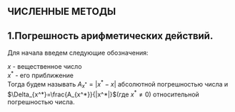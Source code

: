 ЧИСЛЕННЫЕ МЕТОДЫ
-----------------
## 1.Погрешность арифметических действий.
Для начала введем следующие обозначения:

$x$ - вещественное число          
$x^*$ - его приближение  
Тогда будем называть $A_{x^*} =|x^*-x|$ абсолютной погрешностью числа и $\Delta_{x^*}=\frac{A_{x^*}}{|x^*|}$(где $x^*\ne 0$) относительной погрешностью числа.
